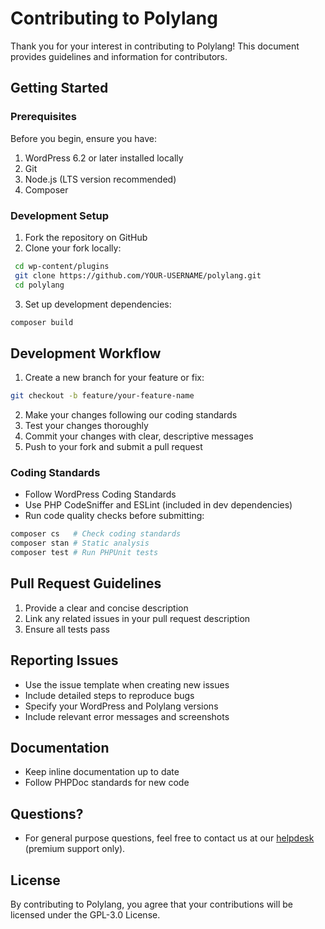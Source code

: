 # Contributing to Polylang

Thank you for your interest in contributing to Polylang! This document provides guidelines and information for contributors.

## Getting Started

### Prerequisites

Before you begin, ensure you have:

1. WordPress 6.2 or later installed locally
2. Git
3. Node.js (LTS version recommended)
4. Composer

### Development Setup

1. Fork the repository on GitHub
2. Clone your fork locally:

```bash
 cd wp-content/plugins
 git clone https://github.com/YOUR-USERNAME/polylang.git
 cd polylang
 ```

3. Set up development dependencies:

```bash
composer build
```

## Development Workflow

1. Create a new branch for your feature or fix:

```bash
git checkout -b feature/your-feature-name
```

2. Make your changes following our coding standards
3. Test your changes thoroughly
4. Commit your changes with clear, descriptive messages
5. Push to your fork and submit a pull request

### Coding Standards

- Follow WordPress Coding Standards
- Use PHP CodeSniffer and ESLint (included in dev dependencies)
- Run code quality checks before submitting:

```bash
composer cs   # Check coding standards
composer stan # Static analysis
composer test # Run PHPUnit tests
```

## Pull Request Guidelines

1. Provide a clear and concise description
2. Link any related issues in your pull request description
3. Ensure all tests pass

## Reporting Issues

- Use the issue template when creating new issues
- Include detailed steps to reproduce bugs
- Specify your WordPress and Polylang versions
- Include relevant error messages and screenshots

## Documentation

- Keep inline documentation up to date
- Follow PHPDoc standards for new code

## Questions?

- For general purpose questions, feel free to contact us at our [helpdesk](https://polylang.pro/support/) (premium support only).

## License

By contributing to Polylang, you agree that your contributions will be licensed under the GPL-3.0 License.
